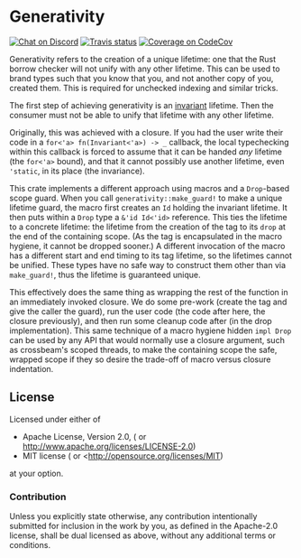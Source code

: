 # Generativity

[![Chat on Discord](https://img.shields.io/badge/-chat-26262b.svg?style=popout&logo=discord)][Discord]
[![Travis status](https://img.shields.io/travis/com/CAD97/generativity.svg?style=popout&logo=travis)][Travis]
[![Coverage on CodeCov](https://img.shields.io/badge/-coverage-fo1f7a.svg?style=popout&logo=Codecov)][Codecov]

Generativity refers to the creation of a unique lifetime: one that the Rust
borrow checker will not unify with any other lifetime. This can be used to
brand types such that you know that you, and not another copy of you, created
them. This is required for unchecked indexing and similar tricks.

The first step of achieving generativity is an [invariant][variance] lifetime.
Then the consumer must not be able to unify that lifetime with any other lifetime.

Originally, this was achieved with a closure. If you had the user write their code in a
`for<'a> fn(Invariant<'a>) -> _` callback, the local typechecking within this callback
is forced to assume that it can be handed _any_ lifetime (the `for<'a>` bound), and that
it cannot possibly use another lifetime, even `'static`, in its place (the invariance).

This crate implements a different approach using macros and a `Drop`-based scope guard.
When you call `generativity::make_guard!` to make a unique lifetime guard, the macro
first creates an `Id` holding the invariant lifetime. It then puts within a `Drop` type
a `&'id Id<'id>` reference. This ties the lifetime to a concrete lifetime: the lifetime
from the creation of the tag to its `drop` at the end of the containing scope. (As the
tag is encapsulated in the macro hygiene, it cannot be dropped sooner.) A different
invocation of the macro has a different start and end timing to its tag lifetime, so the
lifetimes cannot be unified. These types have no safe way to construct them other than
via `make_guard!`, thus the lifetime is guaranteed unique.

This effectively does the same thing as wrapping the rest of the function in an
immediately invoked closure. We do some pre-work (create the tag and give the caller the
guard), run the user code (the code after here, the closure previously), and then run
some cleanup code after (in the drop implementation). This same technique of a macro
hygiene hidden `impl Drop` can be used by any API that would normally use a closure
argument, such as crossbeam's scoped threads, to make the containing scope the safe,
wrapped scope if they so desire the trade-off of macro versus closure indentation.

## License

Licensed under either of

- Apache License, Version 2.0, (<LICENSE-APACHE> or <http://www.apache.org/licenses/LICENSE-2.0>)
- MIT license (<LICENSE-MIT> or <http://opensource.org/licenses/MIT)

at your option.

### Contribution

Unless you explicitly state otherwise, any contribution intentionally submitted
for inclusion in the work by you, as defined in the Apache-2.0 license, shall
be dual licensed as above, without any additional terms or conditions.

  [Discord]: <https://discord.gg/FuPE9JE>
  [Travis]: <https://travis-ci.com/CAD97/generativity>
  [Codecov]: <https://codecov.io/gh/CAD97/generativity>
  
  [variance]: <https://doc.rust-lang.org/nomicon/subtyping.html#variance>
